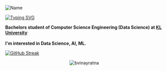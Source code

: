 
![Name](https://capsule-render.vercel.app/api?type=cylinder&height=200&color=gradient&text=Hey%20there%20👋&desc=I'm%20Vinay%20Ratna&descAlignY=69&descAlign=59&reversal=false&section=header&fontSize=44)

[![Typing SVG](https://readme-typing-svg.demolab.com?font=Fira+Code&pause=1000&color=2EA0FFE7&center=false&vCenter=true&width=435&lines=Background+in+Computer+Science;Interested+in+Data+Science+%26+ML;Full+Stack+Web+Developer)](https://git.io/typing-svg)

**Bachelors student of Computer Science Engineering (Data Science) at [KL University](https://www.kluniversity.in)** <br><br>
**I'm interested in Data Science, AI, ML.**

<!--I am a hard-working, goal-oriented, and motivated person. I focus on my personal development to become a better version of myself. I like to practice & learn until I master a skill. I am strong in my communication, organizational, and time management skills, and also I'm open-minded to learning something new. -->

[![GitHub Streak](https://github-readme-streak-stats.herokuapp.com?user=bvinayratna&theme=youtube-dark)](https://git.io/streak-stats)
<!-- #### Programming Skills
<a href="https://github.com/search?q=user%3ADenverCoder1+is%3Arepo+language%3Ac"><img alt="C" src="https://img.shields.io/badge/C%20-%232370ED.svg?logo=c&logoColor=white"></a> -->

<p align="center"> <img src="https://komarev.com/ghpvc/?username=bvinayratna&label=Profile%20views&color=4E4FEB&style=for-the-badge" alt="bvinayratna" /> </p>
